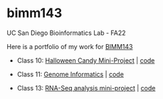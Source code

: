# bimm143
UC San Diego Bioinformatics Lab - FA22

Here is a portfolio of my work for [BIMM143](https://bioboot.github.io/bimm143_F22/)

- Class 10: [Halloween Candy Mini-Project](https://bioboot.github.io/bimm143_F22/class-material/Halloween_candy.html)  |    [code](https://github.com/bel008/bimm143/blob/main/class10halloween/class10halloween.md)

- Class 11: [Genome Informatics](https://bioboot.github.io/bimm143_F22/class-material/wk8_genomics_lab.pdf)      |     [code](https://github.com/bel008/bimm143/blob/main/class11/class11.md)

- Class 13: [RNA-Seq analysis mini-project](https://bioboot.github.io/bimm143_F22/class-material/lab-15-bimm143.html)     |       [code](https://github.com/bel008/bimm143/blob/main/class13/class13.md)
